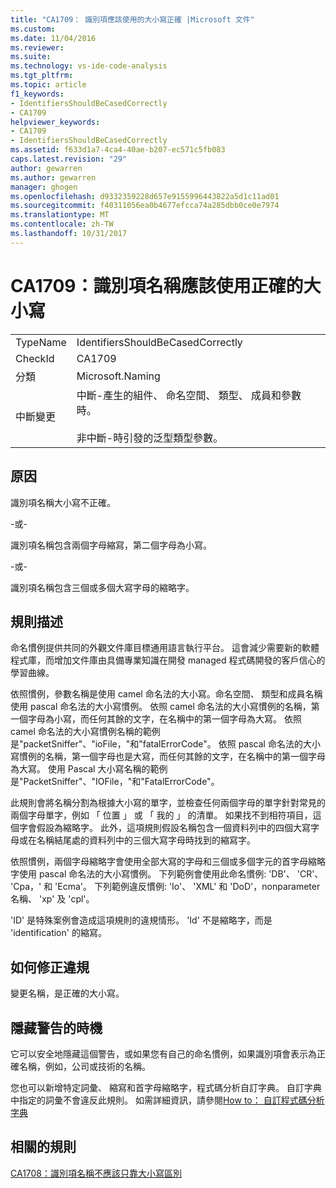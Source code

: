```yaml
---
title: "CA1709： 識別項應該使用的大小寫正確 |Microsoft 文件"
ms.custom: 
ms.date: 11/04/2016
ms.reviewer: 
ms.suite: 
ms.technology: vs-ide-code-analysis
ms.tgt_pltfrm: 
ms.topic: article
f1_keywords:
- IdentifiersShouldBeCasedCorrectly
- CA1709
helpviewer_keywords:
- CA1709
- IdentifiersShouldBeCasedCorrectly
ms.assetid: f633d1a7-4ca4-40ae-b207-ec571c5fb083
caps.latest.revision: "29"
author: gewarren
ms.author: gewarren
manager: ghogen
ms.openlocfilehash: d9332359228d657e9155996443822a5d1c11ad01
ms.sourcegitcommit: f40311056ea0b4677efcca74a285dbb0ce0e7974
ms.translationtype: MT
ms.contentlocale: zh-TW
ms.lasthandoff: 10/31/2017
---
```

# <a name="ca1709-identifiers-should-be-cased-correctly"></a>CA1709：識別項名稱應該使用正確的大小寫
|||  
|-|-|  
|TypeName|IdentifiersShouldBeCasedCorrectly|  
|CheckId|CA1709|  
|分類|Microsoft.Naming|  
|中斷變更|中斷-產生的組件、 命名空間、 類型、 成員和參數時。<br /><br /> 非中斷-時引發的泛型類型參數。|  
  
## <a name="cause"></a>原因  
 識別項名稱大小寫不正確。  
  
 \-或-  
  
 識別項名稱包含兩個字母縮寫，第二個字母為小寫。  
  
 \-或-  
  
 識別項名稱包含三個或多個大寫字母的縮略字。  
  
## <a name="rule-description"></a>規則描述  
 命名慣例提供共同的外觀文件庫目標通用語言執行平台。 這會減少需要新的軟體程式庫，而增加文件庫由具備專業知識在開發 managed 程式碼開發的客戶信心的學習曲線。  
  
 依照慣例，參數名稱是使用 camel 命名法的大小寫。命名空間、 類型和成員名稱使用 pascal 命名法的大小寫慣例。 依照 camel 命名法的大小寫慣例的名稱，第一個字母為小寫，而任何其餘的文字，在名稱中的第一個字母為大寫。 依照 camel 命名法的大小寫慣例名稱的範例是"packetSniffer"、"ioFile，"和"fatalErrorCode"。 依照 pascal 命名法的大小寫慣例的名稱，第一個字母也是大寫，而任何其餘的文字，在名稱中的第一個字母為大寫。 使用 Pascal 大小寫名稱的範例是"PacketSniffer"、"IOFile，"和"FatalErrorCode"。  
  
 此規則會將名稱分割為根據大小寫的單字，並檢查任何兩個字母的單字針對常見的兩個字母單字，例如 「 位置 」 或 「 我的 」 的清單。 如果找不到相符項目，這個字會假設為縮略字。 此外，這項規則假設名稱包含一個資料列中的四個大寫字母或在名稱結尾處的資料列中的三個大寫字母時找到的縮寫字。  
  
 依照慣例，兩個字母縮略字會使用全部大寫的字母和三個或多個字元的首字母縮略字使用 pascal 命名法的大小寫慣例。 下列範例會使用此命名慣例: 'DB'、 'CR'、 'Cpa，' 和 'Ecma'。 下列範例違反慣例: 'Io'、 'XML' 和 'DoD'，nonparameter 名稱、 'xp' 及 'cpl'。  
  
 'ID' 是特殊案例會造成這項規則的違規情形。 'Id' 不是縮略字，而是 'identification' 的縮寫。  
  
## <a name="how-to-fix-violations"></a>如何修正違規  
 變更名稱，是正確的大小寫。  
  
## <a name="when-to-suppress-warnings"></a>隱藏警告的時機  
 它可以安全地隱藏這個警告，或如果您有自己的命名慣例，如果識別項會表示為正確名稱，例如，公司或技術的名稱。  
  
 您也可以新增特定詞彙、 縮寫和首字母縮略字，程式碼分析自訂字典。 自訂字典中指定的詞彙不會違反此規則。 如需詳細資訊，請參閱[How to： 自訂程式碼分析字典](../code-quality/how-to-customize-the-code-analysis-dictionary.md)  
  
## <a name="related-rules"></a>相關的規則  
 [CA1708：識別項名稱不應該只靠大小寫區別](../code-quality/ca1708-identifiers-should-differ-by-more-than-case.md)